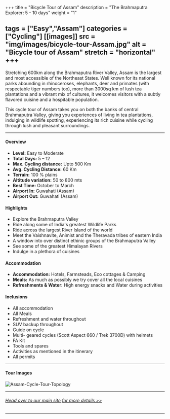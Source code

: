 +++
title = "Bicycle Tour of Assam"
description = "The Brahmaputra Explorer: 5 - 10 days"
weight = "1"

tags = ["Easy","Assam"]
categories = ["Cycling"]
[[images]]
  src = "img/images/bicycle-tour-Assam.jpg"
  alt = "Bicycle tour of Assam"
  stretch = "horizontal"
+++
---
Stretching 600km along the Brahmaputra River Valley, Assam is the largest and most accessible of the Northeast States. Well known for its national parks abounding in rhinoceroses, elephants, deer and primates (with respectable tiger numbers too), more than 3000sq km of lush tea plantations and a vibrant mix of cultures, it welcomes visitors with a subtly flavored cuisine and a hospitable population. 

This cycle tour of Assam takes you on both the banks of central Brahmaputra Valley, giving you experiences of living in tea plantations, indulging in wildlife spotting, experiencing its rich cuisine while cycling through lush and pleasant surroundings.



<!--more-->
---



#### Overview

* **Level:** Easy to Moderate
* **Total Days:** 5 – 12
* **Max. Cycling distance:** Upto 500 Km
* **Avg. Cycling Distance:** 60 Km
* **Terrain:** 100 % plains
* **Altitude variation:** 50 to 800 mts
* **Best Time:** October to March
* **Airport In:** Guwahati (Assam)
* **Airport Out:** Guwahati (Assam)


#### Highlights

* Explore the Brahmaputra Valley
* Ride along some of India's greatest Wildlife Parks
* Ride across the largest River Island of the world
* Meet the Vaishnavite, Animist and the Theravada tribes of eastern India
* A window into over distinct ethinic groups of the Brahmaputra Valley
* See some of the greatest Himalayan Rivers
* Indulge in a plethora of cuisines


#### Accommodation

* **Accommodation:** Hotels, Farmsteads, Eco cottages & Camping
* **Meals:** As much as possibly we try cover all the local cuisines
* **Refreshments & Water:** High energy snacks and Water during activities

#### Inclusions

* All accommodation
* All Meals
* Refreshment and water throughout
* SUV backup throughout
* Guide on cycle
* Multi- geared cycles (Scott Aspect 660 / Trek 3700D) with helmets
* FA Kit
* Tools and spares
* Activities as mentioned in the itinerary
* All permits

---
#### Tour Images
![Assam-Cycle-Tour-Topology](/img/images/Cycle-tour-assam.jpg)

---
###### [*Head over to our main site for more details >>*](https://www.nnejourneys.com/cycling/)

---